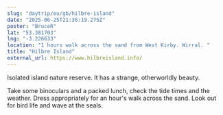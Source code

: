 ```yaml
---
slug: "daytrip/eu/gb/hilbre-island"
date: "2025-06-25T21:36:19.275Z"
poster: "BruceR"
lat: "53.381703"
lng: "-3.226633"
location: "1 hours walk across the sand from West Kirby. Wirral. "
title: "Hilbre Island"
external_url: https://www.hilbreisland.info/
---
```

Isolated island nature reserve. It has a strange, otherworldly beauty.
 
Take some binoculars and a packed lunch, check the tide times and the weather. 
Dress appropriately for an hour's walk across the sand.
Look out for bird life and wave at the seals. 
